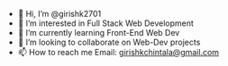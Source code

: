 - 👋 Hi, I’m @girishk2701
- 👀 I’m interested in Full Stack Web Development 
- 🌱 I’m currently learning Front-End Web Dev
- 💞️ I’m looking to collaborate on Web-Dev projects
- 📫 How to reach me Email: girishkchintala@gmail.com

<!---
girishk2701/girishk2701 is a ✨ special ✨ repository because its `README.md` (this file) appears on your GitHub profile.
You can click the Preview link to take a look at your changes.
--->
